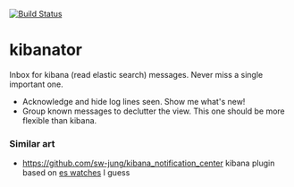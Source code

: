 [![Build Status](https://travis-ci.org/mgurov/kibanator.svg?branch=master)](https://travis-ci.org/mgurov/kibanator)

# kibanator

Inbox for kibana (read elastic search) messages. Never miss a single important one.

* Acknowledge and hide log lines seen. Show me what's new!
* Group known messages to declutter the view. This one should be more flexible than kibana.

### Similar art

* https://github.com/sw-jung/kibana_notification_center kibana plugin based on [es watches](https://www.elastic.co/guide/en/watcher/current/introduction.html) I guess
